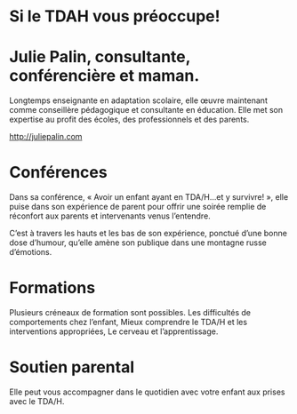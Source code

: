 Si le TDAH vous préoccupe!
===========

# Julie Palin, consultante, conférencière et maman.

Longtemps enseignante en adaptation scolaire, elle œuvre maintenant comme conseillère pédagogique et consultante en éducation. Elle met son expertise au profit des écoles, des professionnels et des parents.

http://juliepalin.com

# Conférences

Dans sa conférence, « Avoir un enfant ayant en TDA/H…et y survivre! », elle puise dans son expérience de parent pour offrir une soirée remplie de réconfort aux parents et intervenants venus l’entendre.

C’est à travers les hauts et les bas de son expérience, ponctué d’une bonne dose d’humour, qu’elle amène son publique dans une montagne russe d’émotions.

# Formations

Plusieurs créneaux de formation sont possibles. Les difficultés de comportements chez l’enfant, Mieux comprendre le TDA/H et les interventions appropriées, Le cerveau et l’apprentissage.

# Soutien parental

Elle peut vous accompagner dans le quotidien avec votre enfant aux prises avec le TDA/H.